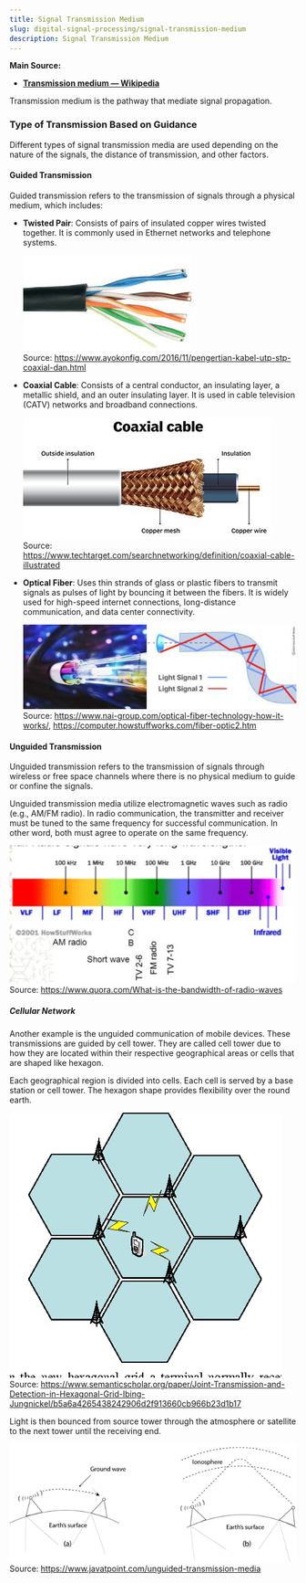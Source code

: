 ```yaml
---
title: Signal Transmission Medium
slug: digital-signal-processing/signal-transmission-medium
description: Signal Transmission Medium
---
```


**Main Source:**

- **[Transmission medium — Wikipedia](https://en.wikipedia.org/wiki/Transmission_medium)**

Transmission medium is the pathway that mediate signal propagation.

### Type of Transmission Based on Guidance

Different types of signal transmission media are used depending on the nature of the signals, the distance of transmission, and other factors.

#### Guided Transmission

Guided transmission refers to the transmission of signals through a physical medium, which includes:

- **Twisted Pair**: Consists of pairs of insulated copper wires twisted together. It is commonly used in Ethernet networks and telephone systems.

  ![Copper wires twisted together inside an insulator](./twisted-pair.png)  
  Source: https://www.ayokonfig.com/2016/11/pengertian-kabel-utp-stp-coaxial-dan.html

- **Coaxial Cable**: Consists of a central conductor, an insulating layer, a metallic shield, and an outer insulating layer. It is used in cable television (CATV) networks and broadband connections.

  ![Coaxial cable containing double copper layer and insulation layer](./coaxial-cable.png)  
  Source: https://www.techtarget.com/searchnetworking/definition/coaxial-cable-illustrated

- **Optical Fiber**: Uses thin strands of glass or plastic fibers to transmit signals as pulses of light by bouncing it between the fibers. It is widely used for high-speed internet connections, long-distance communication, and data center connectivity.

  ![Shows how light inside fiber optic bounces](./fiber-optic.png)  
  Source: https://www.nai-group.com/optical-fiber-technology-how-it-works/, https://computer.howstuffworks.com/fiber-optic2.htm

#### Unguided Transmission

Unguided transmission refers to the transmission of signals through wireless or free space channels where there is no physical medium to guide or confine the signals.

Unguided transmission media utilize electromagnetic waves such as radio (e.g., AM/FM radio). In radio communication, the transmitter and receiver must be tuned to the same frequency for successful communication. In other word, both must agree to operate on the same frequency.

![Shows radio wave spectrum](./radio-waves-spectrum.png)  
Source: https://www.quora.com/What-is-the-bandwidth-of-radio-waves

##### Cellular Network

Another example is the unguided communication of mobile devices. These transmissions are guided by cell tower. They are called cell tower due to how they are located within their respective geographical areas or cells that are shaped like hexagon.

Each geographical region is divided into cells. Each cell is served by a base station or cell tower. The hexagon shape provides flexibility over the round earth.

![Tower in each hexagon section receiving signal from phone](./hexagon-division.png)  
Source: https://www.semanticscholar.org/paper/Joint-Transmission-and-Detection-in-Hexagonal-Grid-Ibing-Jungnickel/b5a6a4265438242906d2f913660cb966b23d1b17

Light is then bounced from source tower through the atmosphere or satellite to the next tower until the receiving end.

![Shows how light is bounced from source tower through the ionosphere to the receiver tower](./unguided-media-transmission.png)  
Source: https://www.javatpoint.com/unguided-transmission-media
